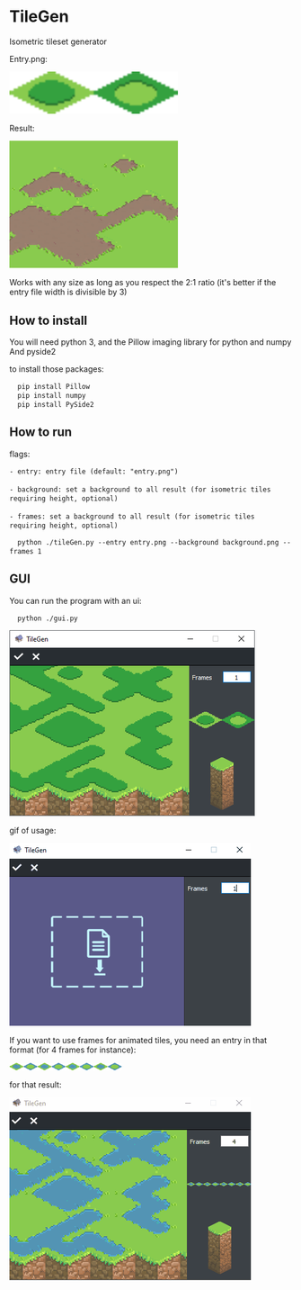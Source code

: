 # TileGen
Isometric tileset generator 

Entry.png:

<img src="https://github.com/jrouillard/TileGen/blob/master/entry.png?raw=true" width=300>


Result:

<img src="https://github.com/jrouillard/TileGen/blob/master/result.png?raw=true" width=300>

Works with any size as long as you respect the 2:1 ratio 
(it's better if the entry file width is divisible by 3)


## How to install

You will need python 3, and the Pillow imaging library for python and numpy
And pyside2 

to install those packages:

```
  pip install Pillow
  pip install numpy
  pip install PySide2
```

## How to run
  
  flags:
  
    - entry: entry file (default: "entry.png") 
    
    - background: set a background to all result (for isometric tiles requiring height, optional)
    
    - frames: set a background to all result (for isometric tiles requiring height, optional)

```
  python ./tileGen.py --entry entry.png --background background.png --frames 1
```

## GUI


You can run the program with an ui:

```
  python ./gui.py
```

<img src="https://github.com/jrouillard/TileGen/blob/master/doc/example.png?raw=true">

gif of usage:

<img src="https://github.com/jrouillard/TileGen/blob/master/doc/tuto.gif?raw=true">

If you want to use frames for animated tiles, you need an entry in that format (for 4 frames for instance):

<img src="https://github.com/jrouillard/TileGen/blob/master/doc/frames.png?raw=true" width=200>

for that result:

<img src="https://github.com/jrouillard/TileGen/blob/master/doc/frames_animated.gif?raw=true">
